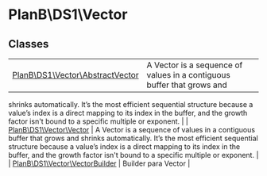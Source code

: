 
                                                                                                                                            
    
# PlanB\DS1\Vector



## Classes
| | |
| --- | --- |
| [PlanB\DS1\Vector\AbstractVector](../../PlanB/DS1/Vector/AbstractVector.md) | A Vector is a sequence of values in a contiguous buffer that grows and
shrinks automatically. It’s the most efficient sequential structure because
a value’s index is a direct mapping to its index in the buffer, and the
growth factor isn't bound to a specific multiple or exponent. |
| [PlanB\DS1\Vector\Vector](../../PlanB/DS1/Vector/Vector.md) | A Vector is a sequence of values in a contiguous buffer that grows and
shrinks automatically. It’s the most efficient sequential structure because
a value’s index is a direct mapping to its index in the buffer, and the
growth factor isn't bound to a specific multiple or exponent. |
| [PlanB\DS1\Vector\VectorBuilder](../../PlanB/DS1/Vector/VectorBuilder.md) | Builder para Vector |






                                                                                                                                                                                                                                                                                                                                                                                                            
    
                                                                                                                                                                                                                                                                             
                